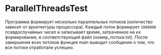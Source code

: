 # ParallelThreadsTest

Программа формирует несколько параллельных потоков (количество зависит от архитектуры процессора).
Каждый поток формирует `1000000` псевдослучайных чисел и записывает время, затраченное на их формирование, в соответствующий файл (номер_потока.txt).
После завершения всех потоков функция main выводит сообщение о том, что все потоки отработали успешно.
